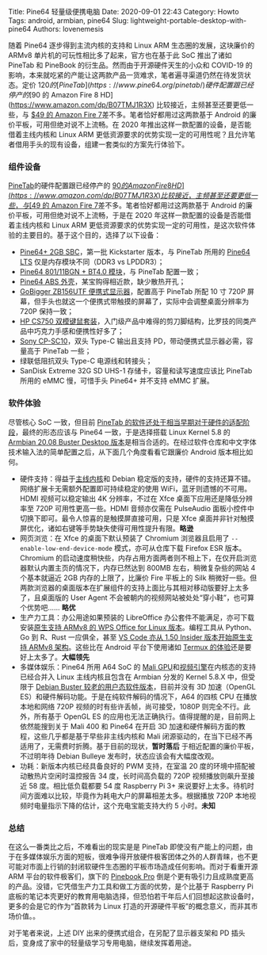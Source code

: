 Title: Pine64 轻量级便携电脑
Date: 2020-09-01 22:43
Category: Howto
Tags: android, armbian, pine64
Slug: lightweight-portable-desktop-with-pine64
Authors: lovenemesis

随着 Pine64 逐步得到主流内核的支持和 Linux ARM 生态圈的发展，这块廉价的 ARMv8 单片机的可玩性相比多了起来，官方也在基于此 SoC 推出了诸如 PineTab 和 PineBook 的衍生品。然而由于开源硬件天生的小众和 COVID-19 的影响，本来就吃紧的产能让这两款产品一货难求，笔者遍寻渠道仍然在待发货状态。定价 $120 的 [PineTab](https://www.pine64.org/pinetab/)硬件配置跟已经停产的 [$90 的 Amazon Fire 8 HD](https://www.amazon.com/dp/B07TMJ1R3X) 比较接近，主频甚至还要更低一些，与 [$49 的 Amazon Fire 7](https://www.amazon.com/dp/B07JQRDX52)差不多。笔者恰好都用过这两款基于 Android 的廉价平板，可用但绝对说不上流畅。在 2020 年推出这样一款配置的设备，是否能借着主线内核和 Linux ARM 更低资源要求的优势实现一定的可用性呢？且允许笔者借用手头的现有设备，组建一套类似的方案先行体验下。

<!-- PELICAN_END_SUMMARY -->

### 组件设备 ###

[PineTab](https://www.pine64.org/pinetab/)的硬件配置跟已经停产的 [$90 的 Amazon Fire 8 HD](https://www.amazon.com/dp/B07TMJ1R3X) 比较接近，主频甚至还要更低一些，与 [$49 的 Amazon Fire 7](https://www.amazon.com/dp/B07JQRDX52)差不多。笔者恰好都用过这两款基于 Android 的廉价平板，可用但绝对说不上流畅，于是在 2020 年这样一款配置的设备是否能借着主线内核和 Linux ARM 更低资源要求的优势实现一定的可用性，是这次软件体验的主要目的。基于这个目的，选择了以下设备：

* [Pine64+ 2GB SBC](https://store.pine64.org/product/pine-a64-board-2gb/)，第一批 Kickstarter 版本，与 PineTab 所用的 [Pine64 LTS](https://store.pine64.org/product/pine-a64-lts/) 仅是内存模块不同（DDR3 vs LPDDR3）；
* [Pine64 801/11BGN + BT4.0 模块](https://store.pine64.org/product/wifi-802-11bgn-bluetooth-4-0-module/)，与 PineTab 配置一致；
* [Pine64 ABS 外壳](https://store.pine64.org/product/pine64-abs-enclosure/)，某宝购得相近款，缺少散热开孔；
* [GoBigger ZB156UTF 便携式显示器](http://www.gobiggerclub.com/pd.jsp?id=20#_jcp=2)，配置高于 PineTab 所配 10 寸 720P 屏幕，但手头也就这一个便携式带触摸的屏幕了，实际中会调整桌面分辨率为 720P 保持一致；
* [HP CS750 双模键鼠套装](https://post.smzdm.com/p/a4wmk4lx/)，入门级产品中难得的剪刀脚结构，比罗技的同类产品中巧克力手感和便携性好多了；
* [Sony CP-SC10](https://www.sony.com.cn/products/rme/b2c/usb/cp-sc10.htm)，双头 Type-C 输出且支持 PD，带动便携式显示器必需，容量高于 PineTab 一些；
* 绿联低阻抗双头 Type-C 电源线和转接头；
* SanDisk Extreme 32G SD UHS-1 存储卡，容量和读写速度应该比 PineTab 所用的 eMMC 慢，可惜手头 Pine64+ 并不支持 eMMC 扩展。

### 软件体验 ###

尽管核心 SoC 一致，但目前 [PineTab 的软件还处于相当早期对于硬件的适配阶段](https://wiki.pine64.org/index.php?title=PineTab/Early-Adopter)，最终的形态应该与 Pine64 一致，于是选择搭载 Linux Kernel 5.8 的 [Armbian 20.08 Buster Desktop 版本](https://www.armbian.com/pine64/)是相当合适的。在经过软件仓库和中文字体技术输入法的简单配置之后，从下面几个角度看看它跟廉价 Android 版本相比如何。

* 硬件支持：得益于[主线内核](https://linux-sunxi.org/Linux_mainlining_effort)和 Debian 稳定版的支持，硬件的支持还算不错。网络扩展卡无需额外配置即可持续稳定的使用 WiFi，蓝牙则遗憾的不可用。HDMI 视频可以稳定输出 4K 分辨率，不过在 Xfce 桌面下应用还是降低分辨率至 720P 可用性更高一些。HDMI 音频亦仅需在 PulseAudio 面板小控件中切换下即可。最令人惊喜的是触摸屏直接可用，只是 Xfce 桌面并非针对触摸屏优化，诸如右键等手势缺失使得可用性提升有限。**略逊**
* 网页浏览：在 Xfce 的桌面下默认预装了 Chromium 浏览器且启用了 `--enable-low-end-device-mode` 模式，亦可从仓库下载 Firefox ESR 版本。Chromium 的启动速度稍快些，内存占用方面两者则不相上下，在仅开启浏览器默认内置主页的情况下，内存已然达到 800MB 左右，稍微复杂些的网站 4 个基本就逼近 2GB 内存的上限了，比廉价 Fire 平板上的 Silk 稍微好一些。但两款浏览器的桌面版本在扩展组件的支持上面比与其相对移动版要好上太多了，且桌面版的 User Agent 不会被朝内的视频网站被处处“穿小鞋”，也可算个优势吧…… **略优**
* 生产力工具：办公用途如果预装的 LibreOffice 办公套件不能满足，亦可下载安装[原生支持 ARMv8 的 WPS Office for Linux 版本](https://linux.wps.cn/)。编程工具从 Python、Go 到 R、Rust 一应俱全，甚至 [VS Code 亦从 1.50 Insider 版本开始原生支持 ARMv8 架构](https://code.visualstudio.com/insiders/)。这些比在 Android 平台下使用诸如 [Termux 的体验](https://linuxtoy.org/archives/howto-install-fedora25beta-on-termux-and-raspberrypi.html)还是要好上太多了。**大幅领先**
* 多媒体娱乐：Pine64 所用 A64 SoC 的 [Mali GPU](https://linux-sunxi.org/Mali)和[视频引擎](https://linux-sunxi.org/Video_Engine)在内核态的支持已经合并入 Linux 主线内核且包含在 Armbian 分发的 Kernel 5.8.X 中，但受限于 [Debian Buster 较老的用户态软件版本]((https://gitlab.freedesktop.org/lima/web/blob/master/README.md))，目前并没有 3D 加速（OpenGL ES）和硬件解码功能。于是在纯软件解码的情况下，A64 的四核 CPU 在播放本地和网络 720P 视频的时有些许丢帧，尚可接受，1080P 则完全不行。此外，所有基于 OpenGL ES 的应用也无法正确执行。值得提醒的是，目前网上依然能搜到关于 Mali 400 和 Pine64 在开启 3D 加速和硬件解码方面的教程，这些几乎都是基于早些非主线内核和 Mali 闭源驱动的，在当下已经不再适用了，无需费时折腾。基于目前的现状，**暂时落后** 于相近配置的廉价平板，不过明年待 Debian Bulleye 发布时，状态应该会有大幅度改观。
* 功耗：新版本内核已经具备良好的 PWM 支持，在室温 20 度的环境中搭配被动散热片空闲时温控报告 34 度，长时间高负载的 720P 视频播放则飙升至接近 58 度。相比低负载都要 54 度 Raspberry Pi 3+ 来说要好上太多。待机时间方面难以比较，毕竟作为耗电大户的屏幕相差太多。根据播放 720P 本地视频时电量指示下降的估计，这个充电宝能支持大约 5 小时。**未知**

### 总结 ###

在这么一番类比之后，不难看出的现实是是 PineTab 即使没有产能上的问题，由于在多媒体娱乐方面的短板，很难争得开放硬件极客团体之外的人群青睐，也不更可能对市面上行销的封闭软硬件生态圈的平板市场造成任何影响。而对于看重开源 ARM 平台的软件极客们，旗下的 [Pinebook Pro](https://www.pine64.org/pinebook-pro/) 倒是个更有吸引力且成熟度更高的产品。没错，它凭借生产力工具和做工方面的优势，是个比基于 Raspberry Pi 底板的笔记本壳更好的教育用电脑选择，但恐怕若干年后人们回想起这款设备时，更多的会是它的作为“首款转为 Linux 打造的开源硬件平板”的概念意义，而非其市场价值。。

对于笔者来说，上述 DIY 出来的便携式组合，在另配了显示器支架和 PD 插头后，变身成了家中的轻量级学习专用电脑，继续发挥着用途。
